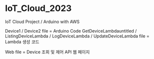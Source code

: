 # IoT_Cloud_2023
IoT Cloud Project / Arduino with AWS

Device1 / Device2 file = Arduino Code
GetDeviceLambdauntitled / ListingDeviceLambda / LogDeviceLambda / UpdateDeviceLambda file = Lambda 생성 코드

Web file = Device 조회 및 제어 API 웹 페이지
